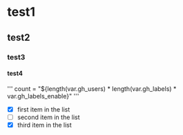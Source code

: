 # test1
## test2
### test3
#### test4
'''
count      = "${length(var.gh_users) * length(var.gh_labels) * var.gh_labels_enable}"
'''
  - [x] first item in the list
  - [ ] second item in the list
  - [x] third item in the list
